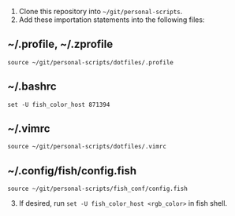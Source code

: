 1. Clone this repository into `~/git/personal-scripts`.
2. Add these importation statements into the following files:

## ~/.profile, ~/.zprofile
```
source ~/git/personal-scripts/dotfiles/.profile
```

## ~/.bashrc
```
set -U fish_color_host 871394
```

## ~/.vimrc
```
source ~/git/personal-scripts/dotfiles/.vimrc
```

## ~/.config/fish/config.fish
```
source ~/git/personal-scripts/fish_conf/config.fish
```

3. If desired, run `set -U fish_color_host <rgb_color>` in fish shell.
